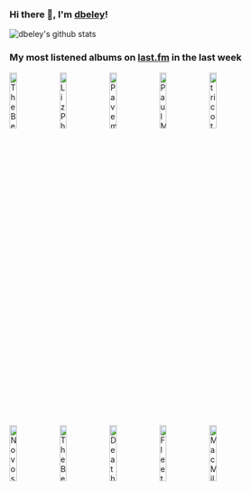 ### Hi there 👋, I'm [dbeley](https://dbeley.ovh/en)!

![dbeley's github stats](https://github-readme-stats.vercel.app/api?username=dbeley)

### My most listened albums on [last.fm](https://www.last.fm/user/d_beley) in the last week

[<img src='https://lastfm.freetls.fastly.net/i/u/300x300/fbec3f7f04294706bff430b1402208af.jpg' width='16%' height='16%' alt='The Beatles - Let It Be… Naked'>](https://www.last.fm/music/the%2bbeatles/let%2bit%2bbe%25e2%2580%25a6%2bnaked)&nbsp;
[<img src='https://lastfm.freetls.fastly.net/i/u/300x300/38465858f84f6434faa1ce90f286ddbf.jpg' width='16%' height='16%' alt='Liz Phair - Exile in Guyville'>](https://www.last.fm/music/liz%2bphair/exile%2bin%2bguyville)&nbsp;
[<img src='https://lastfm.freetls.fastly.net/i/u/300x300/7fab1024a5904669c640610baf2c6ec8.png' width='16%' height='16%' alt='Pavement - Wowee Zowee'>](https://www.last.fm/music/pavement/wowee%2bzowee)&nbsp;
[<img src='https://lastfm.freetls.fastly.net/i/u/300x300/20107a8e4b6e495b8f26b23bfb9e5171.png' width='16%' height='16%' alt='Paul McCartney & Linda McCartney - RAM'>](https://www.last.fm/music/paul%2bmccartney%2b%2526%2blinda%2bmccartney/ram)&nbsp;
[<img src='https://lastfm.freetls.fastly.net/i/u/300x300/fe236f41e73cc4eb8d4e253427b0915b.jpg' width='16%' height='16%' alt='tricot - 真っ黒'>](https://www.last.fm/music/tricot/%25e7%259c%259f%25e3%2581%25a3%25e9%25bb%2592)&nbsp;
<br>
[<img src='https://lastfm.freetls.fastly.net/i/u/300x300/04e10daff3151613e3245811c166b425.jpg' width='16%' height='16%' alt='Novos Baianos - Acabou Chorare'>](https://www.last.fm/music/novos%2bbaianos/acabou%2bchorare)&nbsp;
[<img src='https://lastfm.freetls.fastly.net/i/u/300x300/a152d53917b94c968087513a71d6ab3e.png' width='16%' height='16%' alt='The Beatles - Let It Be'>](https://www.last.fm/music/the%2bbeatles/let%2bit%2bbe)&nbsp;
[<img src='https://lastfm.freetls.fastly.net/i/u/300x300/1dbfd75d7b8941edbde5e1b58948f9c4.png' width='16%' height='16%' alt='Death Cab for Cutie - Transatlanticism'>](https://www.last.fm/music/death%2bcab%2bfor%2bcutie/transatlanticism)&nbsp;
[<img src='https://lastfm.freetls.fastly.net/i/u/300x300/0b4716b42466ffa893ad3e3ab824318b.png' width='16%' height='16%' alt='Fleetwood Mac - Rumours'>](https://www.last.fm/music/fleetwood%2bmac/rumours)&nbsp;
[<img src='https://lastfm.freetls.fastly.net/i/u/300x300/1fd5bc5de116097cb008d0b09576d216.jpg' width='16%' height='16%' alt='Mac Miller - Circles'>](https://www.last.fm/music/mac%2bmiller/circles)&nbsp;
<br>
